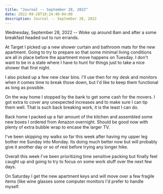 ```yaml
---
title: "Journal -- September 28, 2022"
date: 2022-09-28T18:24:40-04:00
description: Journal -- September 28, 2022
---
```


Wednesday, September 28, 2022 -- Woke up around 8am and after a some breakfast headed out to run errands. 

At Target I picked up a new shower curtain and bathroom mats for the new apartment. Going to try to prepare so that some minimal living conditions are all in place before the apartment move happens on Tuesday. I don't want to be in a state where I have to hunt for things just to take a nice shower that first night.

I also picked up a few new clear bins. I'll use then for my desk and monitors when it comes time to break those down, but I'd like to keep them functional as long as possible.

On the way home I stopped by the bank to get some cash for the movers. I got extra to cover any unexpected increases and to make sure I can tip them well. That is such back breaking work, it is the least I can do.

Back home I packed up a fair amount of the kitchen and assembled some new boxes I ordered from Amazon overnight. Should be good now with plenty of extra bubble wrap to encase the larger TV.

I've been skipping my walks so far this week after having my upper leg bother me Sunday into Monday. Its doing much better now but will probably give it another day or so of rest before trying any longer hike.

Overall this week I've been prioritizing time sensitive packing but finally feel caught up and going to try to focus on some work stuff over the next few days.

On Saturday I get the new apartment keys and will move over a few fragile items (like wine glasses some computer monitors I'd prefer to handle myself.
